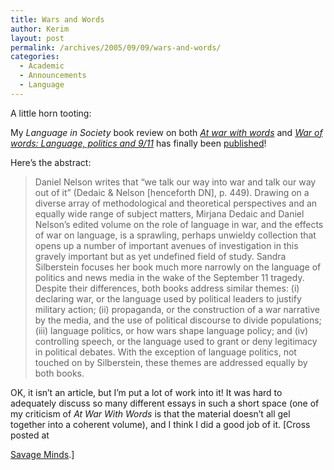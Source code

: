 ```yaml
---
title: Wars and Words
author: Kerim
layout: post
permalink: /archives/2005/09/09/wars-and-words/
categories:
  - Academic
  - Announcements
  - Language
---
```

A little horn tooting:

My *Language in Society* book review on both *<a href="http://www.amazon.com/exec/obidos/redirect?tag=shashwaticom-20%26link_code=xm2%26camp=2025%26creative=165953%26path=http://www.amazon.com/gp/redirect.html%253fASIN=3110176505%2526tag=shashwaticom-20%2526lcode=xm2%2526cID=2025%2526ccmID=165953%2526location=/o/ASIN/3110176505%25253FSubscriptionId=02ZH6J1W0649DTNS6002" onclick="_gaq.push(['_trackEvent', 'outbound-article', 'http://www.amazon.com/exec/obidos/redirect?tag=shashwaticom-20%26link_code=xm2%26camp=2025%26creative=165953%26path=http://www.amazon.com/gp/redirect.html%253fASIN=3110176505%2526tag=shashwaticom-20%2526lcode=xm2%2526cID=2025%2526ccmID=165953%2526location=/o/ASIN/3110176505%25253FSubscriptionId=02ZH6J1W0649DTNS6002', 'At war with words']);" >At war with words</a>* and *<a href="http://www.amazon.com/exec/obidos/redirect?tag=shashwaticom-20%26link_code=xm2%26camp=2025%26creative=165953%26path=http://www.amazon.com/gp/redirect.html%253fASIN=0415336244%2526tag=shashwaticom-20%2526lcode=xm2%2526cID=2025%2526ccmID=165953%2526location=/o/ASIN/0415336244%25253FSubscriptionId=02ZH6J1W0649DTNS6002" onclick="_gaq.push(['_trackEvent', 'outbound-article', 'http://www.amazon.com/exec/obidos/redirect?tag=shashwaticom-20%26link_code=xm2%26camp=2025%26creative=165953%26path=http://www.amazon.com/gp/redirect.html%253fASIN=0415336244%2526tag=shashwaticom-20%2526lcode=xm2%2526cID=2025%2526ccmID=165953%2526location=/o/ASIN/0415336244%25253FSubscriptionId=02ZH6J1W0649DTNS6002', 'War of words: Language, politics and 9/11']);" >War of words: Language, politics and 9/11</a>* has finally been <a href="http://journals.cambridge.org/action/displayAbstract?fromPage=online&#038;aid=330879" onclick="_gaq.push(['_trackEvent', 'outbound-article', 'http://journals.cambridge.org/action/displayAbstract?fromPage=online&aid=330879', 'published']);" >published</a>!

Here&#8217;s the abstract:

> Daniel Nelson writes that “we talk our way into war and talk our way out of it” (Dedaic & Nelson [henceforth DN], p. 449). Drawing on a diverse array of methodological and theoretical perspectives and an equally wide range of subject matters, Mirjana Dedaic and Daniel Nelson&#8217;s edited volume on the role of language in war, and the effects of war on language, is a sprawling, perhaps unwieldy collection that opens up a number of important avenues of investigation in this gravely important but as yet undefined field of study. Sandra Silberstein focuses her book much more narrowly on the language of politics and news media in the wake of the September 11 tragedy. Despite their differences, both books address similar themes: (i) declaring war, or the language used by political leaders to justify military action; (ii) propaganda, or the construction of a war narrative by the media, and the use of political discourse to divide populations; (iii) language politics, or how wars shape language policy; and (iv) controlling speech, or the language used to grant or deny legitimacy in political debates. With the exception of language politics, not touched on by Silberstein, these themes are addressed equally by both books.

OK, it isn&#8217;t an article, but I&#8217;m put a lot of work into it! It was hard to adequately discuss so many different essays in such a short space (one of my criticism of *At War With Words* is that the material doesn&#8217;t all gel together into a coherent volume), and I think I did a good job of it. [Cross posted at 

<a href="http://savageminds.org/2005/09/09/wars-and-words/" onclick="_gaq.push(['_trackEvent', 'outbound-article', 'http://savageminds.org/2005/09/09/wars-and-words/', 'Savage Minds']);" >Savage Minds</a>.] 

